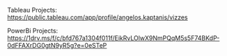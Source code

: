 
Tableau Projects: https://public.tableau.com/app/profile/angelos.kaptanis/vizzes



PowerBi Projects: https://1drv.ms/f/c/bfd767a1304f011f/EikRvLOlwX9NmPQqM5s5F74BKdP-0dFFAXrDG0gtN9yR5g?e=0eSTeP
